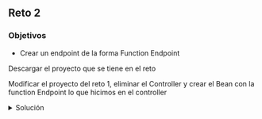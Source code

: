 ## Reto 2

### Objetivos
* Crear un endpoint de la forma Function Endpoint

Descargar el proyecto que se tiene en el reto

Modificar el proyecto del reto 1, eliminar el Controller y crear el Bean con la function Endpoint lo que hicimos en el controller

<details>
  <summary>Solución</summary>

  <ol>
      <li>Completamos la clase PersonaService <li>
         <img src="img/personas.png" alt="Nuevo metodo"/>
  </ol>

</details>
